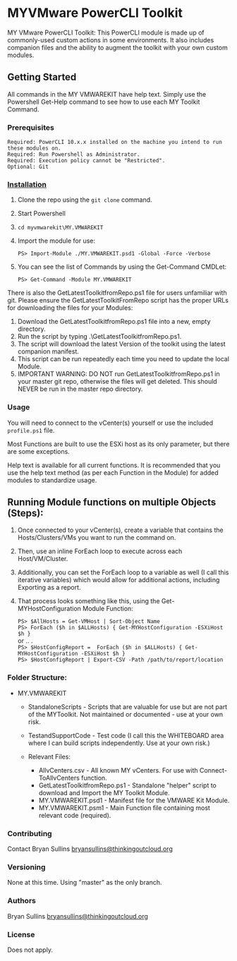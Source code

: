 # MYVMware PowerCLI Toolkit

MY VMware PowerCLI Toolkit: This PowerCLI module is made up of commonly-used custom actions in some environments. It also includes companion files and the ability to augment the toolkit with your own custom modules.

## Getting Started

All commands in the MY VMWAREKIT have help text. Simply use the Powershell Get-Help command to see how to use each MY Toolkit Command.

### Prerequisites

    Required: PowerCLI 10.x.x installed on the machine you intend to run these modules on.    
    Required: Run Powershell as Administrator.    
    Required: Execution policy cannot be "Restricted".    
    Optional: Git    

### [Installation](#Installation)

1. Clone the repo using the `git clone` command.
2. Start Powershell
3. `cd myvmwarekit\MY.VMWAREKIT`
4. Import the module for use:

    `PS> Import-Module ./MY.VMWAREKIT.psd1 -Global -Force -Verbose`

5. You can see the list of Commands by using the Get-Command CMDLet:

    `PS> Get-Command -Module MY.VMWAREKIT`

There is also the GetLatestToolkitfromRepo.ps1 file for users unfamiliar with git. Please ensure the GetLatestToolkitFromRepo script has the proper URLs for downloading the files for your Modules:
1. Download the GetLatestToolkitfromRepo.ps1 file into a new, empty directory.
2. Run the script by typing .\GetLatestToolkitfromRepo.ps1.
3. The script will download the latest Version of the toolkit using the latest companion manifest.
4. This script can be run repeatedly each time you need to update the local Module.
5. IMPORTANT WARNING: DO NOT run GetLatestToolkitfromRepo.ps1 in your master git repo, otherwise the files will get deleted. This should NEVER be run in the master repo directory.

### Usage

You will need to connect to the vCenter(s) yourself or use the included `profile.ps1` file.

Most Functions are built to use the ESXi host as its only parameter, but there are some exceptions.

Help text is available for all current functions. It is recommended that you use the help text method (as per each Function in the Module) for added modules to standardize usage.

## Running Module functions on multiple Objects (Steps):

1. Once connected to your vCenter(s), create a variable that contains the Hosts/Clusters/VMs you want to run the command on.
2. Then, use an inline ForEach loop to execute across each Host/VM/Cluster.
3. Additionally, you can set the ForEach loop to a variable as well (I call this iterative variables) which would allow for additional actions, including Exporting as a report.
4. That process looks something like this, using the Get-MYHostConfiguration Module Function:

    `PS> $AllHosts = Get-VMHost | Sort-Object Name`    
    `PS> ForEach ($h in $ALLHosts) { Get-MYHostConfiguration -ESXiHost $h }`    
    or .. .    
    `PS> $HostConfigReport =  ForEach ($h in $ALLHosts) { Get-MYHostConfiguration -ESXiHost $h }`    
    `PS> $HostConfigReport | Export-CSV -Path /path/to/report/location`    

### Folder Structure:

* MY.VMWAREKIT
    * StandaloneScripts - Scripts that are valuable for use but are not part of the MYToolkit. Not maintained or documented - use at your own risk.
    * TestandSupportCode - Test code (I call this the WHITEBOARD area where I can build scripts independently. Use at your own risk.)
    
    * Relevant Files:
        * AllvCenters.csv - All known MY vCenters. For use with Connect-ToAllvCenters function.
        * GetLatestToolkitfromRepo.ps1 - Standalone "helper" script to download and Import the MY Toolkit Module.
        * MY.VMWAREKIT.psd1 - Manifest file for the VMWARE Kit Module. 
        * MY.VMWAREKIT.psm1 - Main Function file containing most relevant code (required).

### Contributing

Contact Bryan Sullins bryansullins@thinkingoutcloud.org

### Versioning

None at this time. Using "master" as the only branch.

### Authors

Bryan Sullins bryansullins@thinkingoutcloud.org

### License

Does not apply.